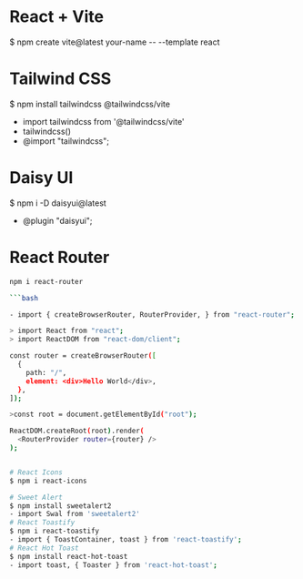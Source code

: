 # React + Vite
$ npm create vite@latest your-name -- --template react
# Tailwind CSS
$ npm install tailwindcss @tailwindcss/vite
- import tailwindcss from '@tailwindcss/vite' 
- tailwindcss()
- @import "tailwindcss";
# Daisy UI
$ npm i -D daisyui@latest 
- @plugin "daisyui";
# React Router

```bash
npm i react-router

```bash

- import { createBrowserRouter, RouterProvider, } from "react-router";

> import React from "react";
> import ReactDOM from "react-dom/client";

const router = createBrowserRouter([
  {
    path: "/",
    element: <div>Hello World</div>,
  },
]);

>const root = document.getElementById("root");

ReactDOM.createRoot(root).render(
  <RouterProvider router={router} />
);


# React Icons
$ npm i react-icons

# Sweet Alert
$ npm install sweetalert2
- import Swal from 'sweetalert2'
# React Toastify
$ npm i react-toastify
- import { ToastContainer, toast } from 'react-toastify';
# React Hot Toast
$ npm install react-hot-toast
- import toast, { Toaster } from 'react-hot-toast';
